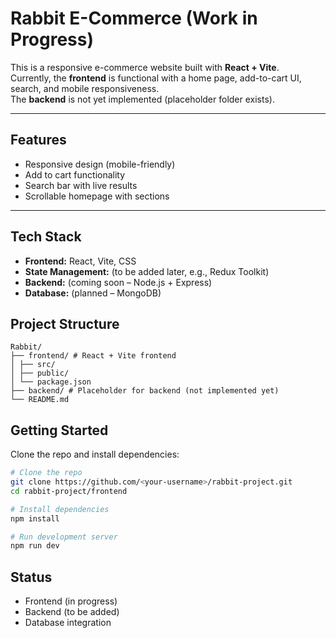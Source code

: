 # Rabbit E-Commerce (Work in Progress)

This is a responsive e-commerce website built with **React + Vite**.  
Currently, the **frontend** is functional with a home page, add-to-cart UI, search, and mobile responsiveness.  
The **backend** is not yet implemented (placeholder folder exists).

---

## Features
- Responsive design (mobile-friendly)
- Add to cart functionality
- Search bar with live results
- Scrollable homepage with sections

---

## Tech Stack
- **Frontend:** React, Vite, CSS
- **State Management:** (to be added later, e.g., Redux Toolkit)
- **Backend:** (coming soon – Node.js + Express)
- **Database:** (planned – MongoDB)

## Project Structure
```
Rabbit/
├── frontend/ # React + Vite frontend
│ ├── src/
│ ├── public/
│ └── package.json
├── backend/ # Placeholder for backend (not implemented yet)
└── README.md
```

## Getting Started
Clone the repo and install dependencies:

```bash
# Clone the repo
git clone https://github.com/<your-username>/rabbit-project.git
cd rabbit-project/frontend

# Install dependencies
npm install

# Run development server
npm run dev
```

## Status
- Frontend (in progress)
- Backend (to be added)
- Database integration
